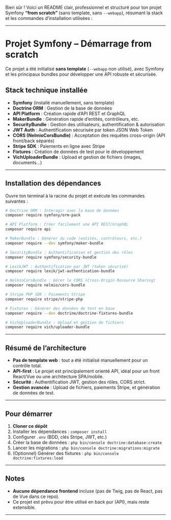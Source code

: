 Bien sûr ! Voici un README clair, professionnel et structuré pour ton projet Symfony **“from scratch”** (sans template, sans `--webapp`), résumant la stack et les commandes d’installation utilisées :

---

# Projet Symfony – Démarrage from scratch

Ce projet a été initialisé **sans template** (`--webapp` non utilisé), avec Symfony et les principaux bundles pour développer une API robuste et sécurisée.

## Stack technique installée

* **Symfony** (installé manuellement, sans template)
* **Doctrine ORM** : Gestion de la base de données
* **API Platform** : Création rapide d’API REST et GraphQL
* **MakerBundle** : Génération rapide d’entités, contrôleurs, etc.
* **SecurityBundle** : Gestion des utilisateurs, authentification & autorisation
* **JWT Auth** : Authentification sécurisée par token JSON Web Token
* **CORS (NelmioCorsBundle)** : Acceptation des requêtes cross-origin (API front/back séparés)
* **Stripe SDK** : Paiements en ligne avec Stripe
* **Fixtures** : Création de données de test pour le développement
* **VichUploaderBundle** : Upload et gestion de fichiers (images, documents...)

---

## Installation des dépendances

Ouvre ton terminal à la racine du projet et exécute les commandes suivantes :

```bash
# Doctrine ORM : Interagir avec la base de données
composer require symfony/orm-pack

# API Platform : Créer facilement une API REST/GraphQL
composer require api

# MakerBundle : Générer du code (entités, contrôleurs, etc.)
composer require --dev symfony/maker-bundle

# SecurityBundle : Authentification et gestion des rôles
composer require symfony/security-bundle

# LexikJWT : Authentification par JWT (token sécurisé)
composer require lexik/jwt-authentication-bundle

# NelmioCorsBundle : Gérer le CORS (Cross-Origin Resource Sharing)
composer require nelmio/cors-bundle

# Stripe PHP SDK : Paiements Stripe
composer require stripe/stripe-php

# Fixtures : Générer des données de test en base
composer require --dev doctrine/doctrine-fixtures-bundle

# VichUploaderBundle : Upload et gestion de fichiers
composer require vich/uploader-bundle
```

---

## Résumé de l’architecture

* **Pas de template web** : tout a été initialisé manuellement pour un contrôle total.
* **API-first** : Le projet est principalement orienté API, idéal pour un front React/Vue ou une architecture SPA/mobile.
* **Sécurité** : Authentification JWT, gestion des rôles, CORS strict.
* **Gestion avancée** : Upload de fichiers, paiements Stripe, et génération de données de test.

---

## Pour démarrer

1. **Cloner ce dépôt**
2. Installer les dépendances :
   `composer install`
3. Configurer `.env` (BDD, clés Stripe, JWT, etc.)
4. Créer la base de données :
   `php bin/console doctrine:database:create`
5. Lancer les migrations :
   `php bin/console doctrine:migrations:migrate`
6. (Optionnel) Générer des fixtures :
   `php bin/console doctrine:fixtures:load`

---

## Notes

* **Aucune dépendance frontend** incluse (pas de Twig, pas de React, pas de Vue dans ce repo).
* Ce projet est prévu pour être utilisé en back pur (API), mais reste extensible.

---
